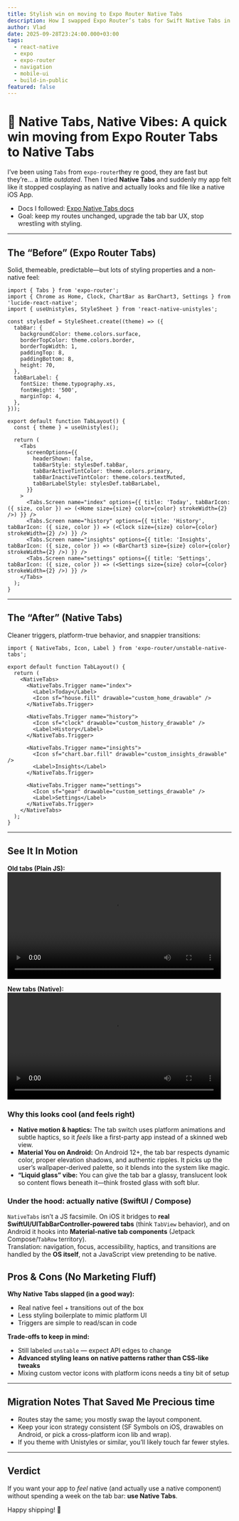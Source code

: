 ```yaml
---
title: Stylish win on moving to Expo Router Native Tabs
description: How I swapped Expo Router’s tabs for Swift Native Tabs in React
author: Vlad
date: 2025-09-28T23:24:00.000+03:00
tags:
  - react-native
  - expo
  - expo-router
  - navigation
  - mobile-ui
  - build-in-public
featured: false
---
```


# 🧭 Native Tabs, Native Vibes: A quick win moving from Expo Router Tabs to Native Tabs

I’ve been using `Tabs` from `expo-router`they re good, they are fast but they’re… a little *outdated*.
Then I tried **Native Tabs** and suddenly my app felt like it stopped cosplaying as native and actually looks and file like a native iOS App.

- Docs I followed: [Expo Native Tabs docs](https://docs.expo.dev/router/advanced/native-tabs/)
- Goal: keep my routes unchanged, upgrade the tab bar UX, stop wrestling with styling.

---

## The “Before” (Expo Router Tabs)

Solid, themeable, predictable—but lots of styling properties and a non-native feel:

```tsx
import { Tabs } from 'expo-router';
import { Chrome as Home, Clock, ChartBar as BarChart3, Settings } from 'lucide-react-native';
import { useUnistyles, StyleSheet } from 'react-native-unistyles';

const stylesDef = StyleSheet.create((theme) => ({
  tabBar: {
    backgroundColor: theme.colors.surface,
    borderTopColor: theme.colors.border,
    borderTopWidth: 1,
    paddingTop: 8,
    paddingBottom: 8,
    height: 70,
  },
  tabBarLabel: {
    fontSize: theme.typography.xs,
    fontWeight: '500',
    marginTop: 4,
  },
}));

export default function TabLayout() {
  const { theme } = useUnistyles();

  return (
    <Tabs
      screenOptions={{
        headerShown: false,
        tabBarStyle: stylesDef.tabBar,
        tabBarActiveTintColor: theme.colors.primary,
        tabBarInactiveTintColor: theme.colors.textMuted,
        tabBarLabelStyle: stylesDef.tabBarLabel,
      }}
    >
      <Tabs.Screen name="index" options={{ title: 'Today', tabBarIcon: ({ size, color }) => (<Home size={size} color={color} strokeWidth={2} />) }} />
      <Tabs.Screen name="history" options={{ title: 'History', tabBarIcon: ({ size, color }) => (<Clock size={size} color={color} strokeWidth={2} />) }} />
      <Tabs.Screen name="insights" options={{ title: 'Insights', tabBarIcon: ({ size, color }) => (<BarChart3 size={size} color={color} strokeWidth={2} />) }} />
      <Tabs.Screen name="settings" options={{ title: 'Settings', tabBarIcon: ({ size, color }) => (<Settings size={size} color={color} strokeWidth={2} />) }} />
    </Tabs>
  );
}
```

---

## The “After” (Native Tabs)

Cleaner triggers, platform-true behavior, and snappier transitions:

```tsx
import { NativeTabs, Icon, Label } from 'expo-router/unstable-native-tabs';

export default function TabLayout() {
  return (
    <NativeTabs>
      <NativeTabs.Trigger name="index">
        <Label>Today</Label>
        <Icon sf="house.fill" drawable="custom_home_drawable" />
      </NativeTabs.Trigger>

      <NativeTabs.Trigger name="history">
        <Icon sf="clock" drawable="custom_history_drawable" />
        <Label>History</Label>
      </NativeTabs.Trigger>

      <NativeTabs.Trigger name="insights">
        <Icon sf="chart.bar.fill" drawable="custom_insights_drawable" />
        <Label>Insights</Label>
      </NativeTabs.Trigger>

      <NativeTabs.Trigger name="settings">
        <Icon sf="gear" drawable="custom_settings_drawable" />
        <Label>Settings</Label>
      </NativeTabs.Trigger>
    </NativeTabs>
  );
}
```
---

## See It In Motion

**Old tabs (Plain JS):**  
<video src="/videos/native_tab_old.mov" controls playsinline width="480"></video>

**New tabs (Native):**  
<video src="/videos/native_tab_new.mov" controls playsinline width="480"></video>

### Why this looks cool (and feels right)

- **Native motion & haptics:** The tab switch uses platform animations and subtle haptics, so it *feels* like a first-party app instead of a skinned web view.
- **Material You on Android:** On Android 12+, the tab bar respects dynamic color, proper elevation shadows, and authentic ripples. It picks up the user’s wallpaper-derived palette, so it blends into the system like magic.
- **“Liquid glass” vibe:** You can give the tab bar a glassy, translucent look so content flows beneath it—think frosted glass with soft blur.

### Under the hood: actually native (SwiftUI / Compose)

`NativeTabs` isn’t a JS facsimile. On iOS it bridges to **real SwiftUI/UITabBarController-powered tabs** (think `TabView` behavior), and on Android it hooks into **Material-native tab components** (Jetpack Compose/`TabRow` territory).  
Translation: navigation, focus, accessibility, haptics, and transitions are handled by the **OS itself**, not a JavaScript view pretending to be native.


## Pros & Cons (No Marketing Fluff)

**Why Native Tabs slapped (in a good way):**
- Real native feel + transitions out of the box
- Less styling boilerplate to mimic platform UI
- Triggers are simple to read/scan in code

**Trade-offs to keep in mind:**
- Still labeled `unstable` — expect API edges to change
- **Advanced styling leans on native patterns rather than CSS-like tweaks**
- Mixing custom vector icons with platform icons needs a tiny bit of setup

---

## Migration Notes That Saved Me Precious time

- Routes stay the same; you mostly swap the layout component.
- Keep your icon strategy consistent (SF Symbols on iOS, drawables on Android, or pick a cross-platform icon lib and wrap).
- If you theme with Unistyles or similar, you’ll likely touch far fewer styles.

---

## Verdict

If you want your app to *feel* native (and actually use a native component) without spending a week on the tab bar: **use Native Tabs**.

Happy shipping! 🚀

